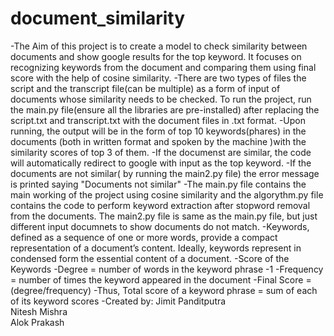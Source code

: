 # document_similarity
-The Aim of this project is to create a model to check similarity between documents and show google results for the top keyword. It focuses on recognizing keywords from the 
document and comparing them using final score with the help of cosine similarity.
-There are two types of files the script and the transcript file(can be multiple) as a form of input of documents whose similarity needs to be checked. To run the project, run the main.py file(ensure all the libraries are pre-installed) after replacing the script.txt and transcript.txt with the document files in .txt format. 
-Upon running, the output will be in the form of top 10 keywords(phares) in the documents (both in written format and spoken by the machine )with the similarity scores of top 3 
of them. 
	-If the documenst are similar, the code will automatically redirect to google with input as the top keyword.
	-If the documents are not similar( by running the main2.py file) the error message is printed saying "Documents not similar"
-The main.py file contains the main working of the project using cosine similarity and the algorythm.py file contains the code to perform keyword extraction after stopword removal from the documents. The main2.py file is same as the main.py file, but just different input documnets to show documents do not match.
-Keywords, defined as a sequence of one or more words, provide a compact representation of a document’s content. Ideally, keywords represent in condensed form the essential 
content of a document.
-Score of the Keywords
  -Degree = number of words in the keyword phrase -1
  -Frequency = number of times the keyword appeared in the document
  -Final Score = (degree/frequency)
  -Thus, Total score of a keyword phrase = sum of each of its keyword scores
-Created by:
	Jimit Panditputra	
	Nitesh Mishra	
	Alok Prakash
